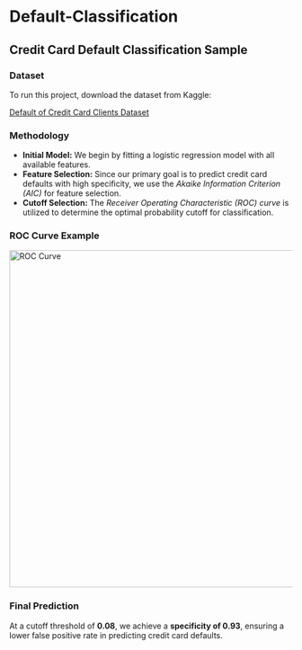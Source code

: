 <h1>Default-Classification</h1>
<h2>Credit Card Default Classification Sample</h2>

<h3>Dataset</h3>
<p>To run this project, download the dataset from Kaggle:</p>
<p><a href="https://www.kaggle.com/datasets/uciml/default-of-credit-card-clients-dataset" target="_blank">
Default of Credit Card Clients Dataset</a></p>

<h3>Methodology</h3>
<ul>
    <li><strong>Initial Model:</strong> We begin by fitting a logistic regression model with all available features.</li>
    <li><strong>Feature Selection:</strong> Since our primary goal is to predict credit card defaults with high specificity, 
        we use the <em>Akaike Information Criterion (AIC)</em> for feature selection.</li>
    <li><strong>Cutoff Selection:</strong> The <em>Receiver Operating Characteristic (ROC) curve</em> is utilized to determine the 
        optimal probability cutoff for classification.</li>
</ul>

<h3>ROC Curve Example</h3>
<p>
    <img src="https://github.com/user-attachments/assets/ecaeb404-33c8-47c7-a0d7-d8ddee3752ff" 
         alt="ROC Curve" width="600">
</p>

<h3>Final Prediction</h3>
<p>At a cutoff threshold of <strong>0.08</strong>, we achieve a <strong>specificity of 0.93</strong>, 
   ensuring a lower false positive rate in predicting credit card defaults.</p>
